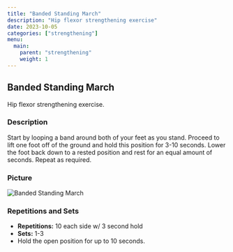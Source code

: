 ```yaml
---
title: "Banded Standing March"
description: "Hip flexor strengthening exercise"
date: 2023-10-05
categories: ["strengthening"]
menu:
  main:
    parent: "strengthening"
    weight: 1
---
```


## Banded Standing March

Hip flexor strengthening exercise.

### Description

Start by looping a band around both of your feet as you stand. Proceed to lift one foot off of the ground and hold this position for 3-10 seconds. Lower the foot back down to a rested position and rest for an equal amount of seconds. Repeat as required.

### Picture

![Banded Standing March](path/to/your/image.jpg)

### Repetitions and Sets

- **Repetitions:** 10 each side w/ 3 second hold
- **Sets:** 1-3
- Hold the open position for up to 10 seconds.
